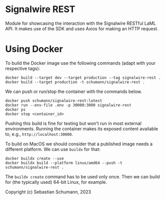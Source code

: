 Signalwire REST
===============

Module for showcasing the interaction with the Signalwire RESTful LaML API. It makes use of the SDK and uses Axios for making an HTTP request.

# Using Docker 

To build the Docker image use the following commands (adapt with your respective tags):

```shell
docker build --target dev --target production --tag signalwire-rest .
docker build --target production -t schumann/signalwire-rest .
```

We can push or run/stop the container with the commands below.
```shell
docker push schumann/signalwire-rest:latest
docker run --env-file .env -p 30000:3000 signalwire-rest
docker ps
docker stop <container_id>
```

Pushing this build is fine for testing but won't run in most external environments.
Running the container makes its exposed content available to, e.g., `http://localhost:30000`.

To build on MacOS we should consider that a published image needs a different platform. We can use `buildx` for that:

```shell
docker buildx create --use
docker buildx build --platform linux/amd64 --push -t schumann/signalwire-rest .
```

The `buildx create` command has to be used only once. Then we can build for (the typically used) 64-bit Linux, for example.

Copyright (c) Sebastian Schumann, 2023
